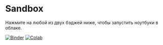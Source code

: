 # Sandbox

Нажмите на любой из двух бэджей ниже, чтобы запустить ноутбуки в облаке.

[![Binder](https://mybinder.org/badge.svg)](https://mybinder.org/v2/gh/alexanderskulikov/sandbox/master)
[![Colab](https://colab.research.google.com/assets/colab-badge.svg)](https://colab.research.google.com/github/alexanderskulikov/sandbox/blob/master/fourier_coefficients.ipynb)

